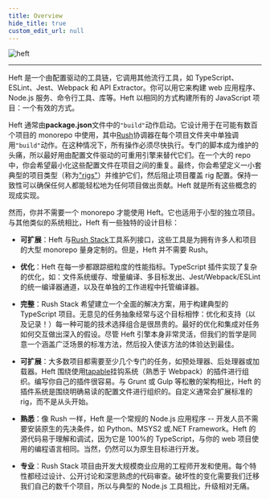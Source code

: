 ```yaml
---
title: Overview
hide_title: true
custom_edit_url: null
---
```


<div>
  <img src="/images/site/heft-logo.svg" alt="heft" title="heft" style={{ width: '380px', paddingTop: '30px' }} />
  <p />
</div>

<!-- --------------------------------------------------------------------------- -->
<!-- Text below this line should stay in sync with heft's package README.md file -->
<!-- --------------------------------------------------------------------------- -->

---

Heft 是一个由配置驱动的工具链，它调用其他流行工具，如 TypeScript、ESLint、Jest、Webpack 和 API Extractor。你可以用它来构建 web 应用程序、Node.js 服务、命令行工具、库等。Heft 以相同的方式构建所有的 JavaScript 项目：一个有效的方式。

Heft 通常由**package.json**文件中的`"build"`动作启动。它设计用于在可能有数百个项目的 monorepo 中使用，其中[Rush](https://rushjs.io/)协调器在每个项目文件夹中单独调用`"build"`动作。在这种情况下，所有操作必须尽快执行。专门的脚本成为维护的头痛，所以最好用由配置文件驱动的可重用引擎来替代它们。在一个大的 repo 中，你会希望最小化这些配置文件在项目之间的重复。最终，你会希望定义一小套典型的项目类型（称为["rigs"](https://rushstack.io/pages/heft/rig_packages/)）并维护它们，然后阻止项目覆盖 rig 配置。保持一致性可以确保任何人都能轻松地为任何项目做出贡献。Heft 就是所有这些概念的现成实现。

然而，你并不需要一个 monorepo 才能使用 Heft。它也适用于小型的独立项目。与其他类似的系统相比，Heft 有一些独特的设计目标：

- **可扩展**：Heft 与[Rush Stack](https://rushstack.io/)工具系列接口，这些工具是为拥有许多人和项目的大型 monorepo 量身定制的。但是，Heft 并不需要 Rush。

- **优化**：Heft 在每一步都跟踪细粒度的性能指标。TypeScript 插件实现了复杂的优化，如：文件系统缓存、增量编译、多目标发出、Jest/Webpack/ESLint 的统一编译器通道，以及在单独的工作进程中托管编译器。

- **完整**：Rush Stack 希望建立一个全面的解决方案，用于构建典型的 TypeScript 项目。无意见的任务抽象经常与这个目标相悖：优化和支持（以及记录！）每一种可能的技术选择组合是很昂贵的。最好的优化和集成对任务如何交互做出深入的假设。尽管 Heft 引擎本身非常灵活，但我们的哲学是同意一个涵盖广泛场景的标准方法，然后投入使该方法的体验达到最佳。

- **可扩展**：大多数项目都需要至少几个专门的任务，如预处理器、后处理器或加载器。Heft 围绕使用[tapable](https://www.npmjs.com/package/tapable)挂钩系统（熟悉于 Webpack）的插件进行组织。编写你自己的插件很容易。与 Grunt 或 Gulp 等松散的架构相比，Heft 的插件系统是围绕明确易读的配置文件进行组织的。自定义通常会扩展标准的 rig，而不是从头开始。

- **熟悉**：像 Rush 一样，Heft 是一个常规的 Node.js 应用程序 -- 开发人员不需要安装原生的先决条件，如 Python、MSYS2 或.NET Framework。Heft 的源代码易于理解和调试，因为它是 100%的 TypeScript，与你的 web 项目使用的编程语言相同。当然，仍然可以为原生目标进行开发。

- **专业**：Rush Stack 项目由开发大规模商业应用的工程师开发和使用。每个特性都经过设计、公开讨论和深思熟虑的代码审查。破坏性的变化需要我们迁移我们自己的数千个项目，所以与典型的 Node.js 工具相比，升级相对无痛。

<!-- --------------------------------------------------------------------------- -->
<!-- Text above this line should stay in sync with heft's package README.md file -->
<!-- --------------------------------------------------------------------------- -->
